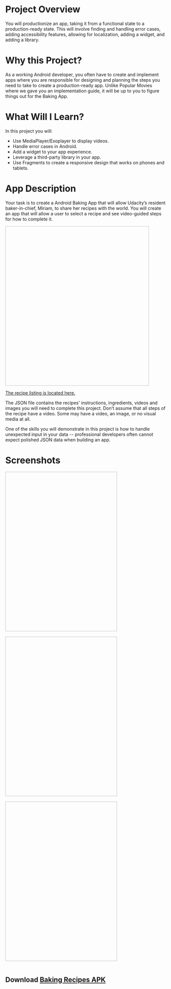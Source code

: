 # Project Overview
You will productionize an app, taking it from a functional state to a production-ready state. This will involve finding and handling error cases, adding accessibility features, allowing for localization, adding a widget, and adding a library.

# Why this Project?
As a working Android developer, you often have to create and implement apps where you are responsible for designing and planning the steps you need to take to create a production-ready app. Unlike Popular Movies where we gave you an implementation guide, it will be up to you to figure things out for the Baking App.

# What Will I Learn?
In this project you will:

- Use MediaPlayer/Exoplayer to display videos.
- Handle error cases in Android.
- Add a widget to your app experience.
- Leverage a third-party library in your app.
- Use Fragments to create a responsive design that works on phones and tablets.

# App Description
Your task is to create a Android Baking App that will allow Udacity’s resident baker-in-chief, Miriam, to share her recipes with the world. You will create an app that will allow a user to select a recipe and see video-guided steps for how to complete it.

<img scr="https://github.com/Al3xSav/Baking-App/blob/master/screeshots/pixlr_20180903135213758.jpg?raw=true" height="500" width="450">

<a href="https://d17h27t6h515a5.cloudfront.net/topher/2017/May/59121517_baking/baking.json">The recipe listing is located here.</a>

The JSON file contains the recipes' instructions, ingredients, videos and images you will need to complete this project. Don’t assume that all steps of the recipe have a video. Some may have a video, an image, or no visual media at all.

One of the skills you will demonstrate in this project is how to handle unexpected input in your data -- professional developers often cannot expect polished JSON data when building an app.

# Screenshots

<img scr="https://github.com/Al3xSav/Baking-App/blob/master/screeshots/Screenshot_1538326037.png?raw=true" height="500" width="350"><br/><br/>
<img scr="https://github.com/Al3xSav/Baking-App/blob/master/screeshots/Screenshot_1538326050.png?raw=true" height="500" width="350"><br/><br/>
<img scr="https://github.com/Al3xSav/Baking-App/blob/master/screeshots/Screenshot_1538326073.png?raw=true" height="500" width="350"><br/><br/>

## Download <a href="https://github.com/Al3xSav/Baking-App/blob/master/screeshots/bakingrecipes.apk?raw=true">Baking Recipes APK</a>
